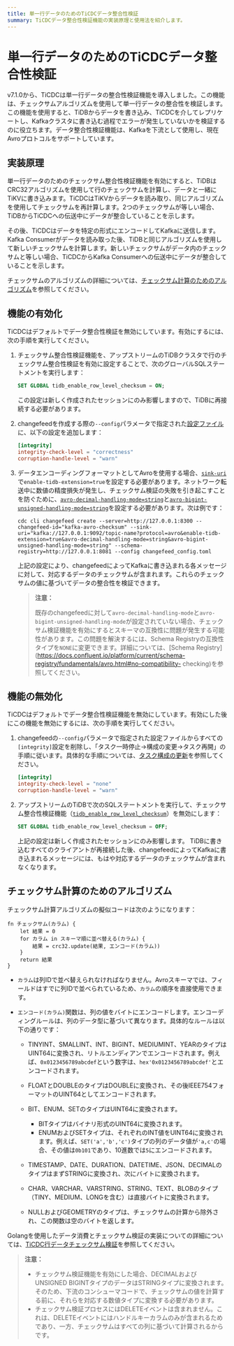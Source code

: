 ```yaml
---
title: 単一行データのためのTiCDCデータ整合性検証
summary: TiCDCデータ整合性検証機能の実装原理と使用法を紹介します。
---
```


# 単一行データのためのTiCDCデータ整合性検証

v7.1.0から、TiCDCは単一行データの整合性検証機能を導入しました。この機能は、チェックサムアルゴリズムを使用して単一行データの整合性を検証します。この機能を使用すると、TiDBからデータを書き込み、TiCDCを介してレプリケートし、Kafkaクラスタに書き込む過程でエラーが発生していないかを検証するのに役立ちます。データ整合性検証機能は、Kafkaを下流として使用し、現在Avroプロトコルをサポートしています。

## 実装原理

単一行データのためのチェックサム整合性検証機能を有効にすると、TiDBはCRC32アルゴリズムを使用して行のチェックサムを計算し、データと一緒にTiKVに書き込みます。TiCDCはTiKVからデータを読み取り、同じアルゴリズムを使用してチェックサムを再計算します。2つのチェックサムが等しい場合、TiDBからTiCDCへの伝送中にデータが整合していることを示します。

その後、TiCDCはデータを特定の形式にエンコードしてKafkaに送信します。Kafka Consumerがデータを読み取った後、TiDBと同じアルゴリズムを使用して新しいチェックサムを計算します。新しいチェックサムがデータ内のチェックサムと等しい場合、TiCDCからKafka Consumerへの伝送中にデータが整合していることを示します。

チェックサムのアルゴリズムの詳細については、[チェックサム計算のためのアルゴリズム](#algorithm-for-checksum-calculation)を参照してください。

## 機能の有効化

TiCDCはデフォルトでデータ整合性検証を無効にしています。有効にするには、次の手順を実行してください。

1. チェックサム整合性検証機能を、アップストリームのTiDBクラスタで行のチェックサム整合性検証を有効に設定することで、次のグローバルSQLステートメントを実行します：

    ```sql
    SET GLOBAL tidb_enable_row_level_checksum = ON;
    ```

    この設定は新しく作成されたセッションにのみ影響しますので、TiDBに再接続する必要があります。

2. changefeedを作成する際の`--config`パラメータで指定された[設定ファイル](/ticdc/ticdc-changefeed-config.md#changefeed-configuration-parameters)に、以下の設定を追加します：

    ```toml
    [integrity]
    integrity-check-level = "correctness"
    corruption-handle-level = "warn"
    ```

3. データエンコーディングフォーマットとしてAvroを使用する場合、[`sink-uri`](/ticdc/ticdc-sink-to-kafka.md#configure-sink-uri-for-kafka)で`enable-tidb-extension=true`を設定する必要があります。ネットワーク転送中に数値の精度損失が発生し、チェックサム検証の失敗を引き起こすことを防ぐために、[`avro-decimal-handling-mode=string`](/ticdc/ticdc-sink-to-kafka.md#configure-sink-uri-for-kafka)と[`avro-bigint-unsigned-handling-mode=string`](/ticdc/ticdc-sink-to-kafka.md#configure-sink-uri-for-kafka)を設定する必要があります。次は例です：

    ```shell
    cdc cli changefeed create --server=http://127.0.0.1:8300 --changefeed-id="kafka-avro-checksum" --sink-uri="kafka://127.0.0.1:9092/topic-name?protocol=avro&enable-tidb-extension=true&avro-decimal-handling-mode=string&avro-bigint-unsigned-handling-mode=string" --schema-registry=http://127.0.0.1:8081 --config changefeed_config.toml
    ```

    上記の設定により、changefeedによってKafkaに書き込まれる各メッセージに対して、対応するデータのチェックサムが含まれます。これらのチェックサムの値に基づいてデータの整合性を検証できます。

    > **注意：**
    >
    > 既存のchangefeedに対して`avro-decimal-handling-mode`と`avro-bigint-unsigned-handling-mode`が設定されていない場合、チェックサム検証機能を有効にするとスキーマの互換性に問題が発生する可能性があります。この問題を解決するには、Schema Registryの互換性タイプを`NONE`に変更できます。詳細については、[Schema Registry](https://docs.confluent.io/platform/current/schema-registry/fundamentals/avro.html#no-compatibility- checking)を参照してください。

## 機能の無効化

TiCDCはデフォルトでデータ整合性検証機能を無効にしています。有効にした後にこの機能を無効にするには、次の手順を実行してください。

1. changefeedの`--config`パラメータで指定された設定ファイルからすべての`[integrity]`設定を削除し、「タスク一時停止→構成の変更→タスク再開」の手順に従います。具体的な手順については、[タスク構成の更新](/ticdc/ticdc-manage-changefeed.md#update-task-configuration)を参照してください。

    ```toml
    [integrity]
    integrity-check-level = "none"
    corruption-handle-level = "warn"
    ```

2. アップストリームのTiDBで次のSQLステートメントを実行して、チェックサム整合性検証機能（[`tidb_enable_row_level_checksum`](/system-variables.md#tidb_enable_row_level_checksum-new-in-v710)）を無効にします：

    ```sql
    SET GLOBAL tidb_enable_row_level_checksum = OFF;
    ```

    上記の設定は新しく作成されたセッションにのみ影響します。 TiDBに書き込むすべてのクライアントが再接続した後、changefeedによってKafkaに書き込まれるメッセージには、もはや対応するデータのチェックサムが含まれなくなります。

## チェックサム計算のためのアルゴリズム

チェックサム計算アルゴリズムの擬似コードは次のようになります：

```
fn チェックサム(カラム) {
    let 結果 = 0
    for カラム in スキーマ順に並べ替える(カラム) {
        結果 = crc32.update(結果, エンコード(カラム))
    }
    return 結果
}
```

* `カラム`は列IDで並べ替えられなければなりません。Avroスキーマでは、フィールドはすでに列IDで並べられているため、`カラム`の順序を直接使用できます。

* `エンコード(カラム)`関数は、列の値をバイトにエンコードします。エンコーディングルールは、列のデータ型に基づいて異なります。具体的なルールは以下の通りです：

    * TINYINT、SMALLINT、INT、BIGINT、MEDIUMINT、YEARのタイプはUINT64に変換され、リトルエンディアンでエンコードされます。例えば、`0x0123456789abcdef`という数字は、`hex'0x0123456789abcdef'`とエンコードされます。
    * FLOATとDOUBLEのタイプはDOUBLEに変換され、その後IEEE754フォーマットのUINT64としてエンコードされます。
    * BIT、ENUM、SETのタイプはUINT64に変換されます。

        * BITタイプはバイナリ形式のUINT64に変換されます。
        * ENUMおよびSETタイプは、それぞれのINT値をUINT64に変換されます。例えば、`SET('a','b','c')`タイプの列のデータ値が`'a,c'`の場合、その値は`0b101`であり、10進数では`5`にエンコードされます。

    * TIMESTAMP、DATE、DURATION、DATETIME、JSON、DECIMALのタイプはまずSTRINGに変換され、次にバイトに変換されます。
    * CHAR、VARCHAR、VARSTRING、STRING、TEXT、BLOBのタイプ（TINY、MEDIUM、LONGを含む）は直接バイトに変換されます。
    * NULLおよびGEOMETRYのタイプは、チェックサムの計算から除外され、この関数は空のバイトを返します。

Golangを使用したデータ消費とチェックサム検証の実装についての詳細については、[TiCDC行データチェックサム検証](/ticdc/ticdc-avro-checksum-verification.md)を参照してください。

> **注意：**
>
> - チェックサム検証機能を有効にした場合、DECIMALおよびUNSIGNED BIGINTタイプのデータはSTRINGタイプに変換されます。そのため、下流のコンシューマコードで、チェックサムの値を計算する前に、それらを対応する数値タイプに変換する必要があります。
> - チェックサム検証プロセスにはDELETEイベントは含まれません。これは、DELETEイベントにはハンドルキーカラムのみが含まれるためであり、一方、チェックサムはすべての列に基づいて計算されるからです。